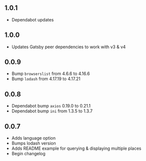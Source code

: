 ## 1.0.1
- Dependabot updates

## 1.0.0
- Updates Gatsby peer dependencies to work with v3 & v4

## 0.0.9

- Bump `browserslist` from 4.6.6 to 4.16.6 
- Bump `lodash` from 4.17.19 to 4.17.21
## 0.0.8

- Dependabot bump `axios` 0.19.0 to 0.21.1
- Dependabot bump `ini` from 1.3.5 to 1.3.7

## 0.0.7

- Adds language option
- Bumps lodash version
- Adds README example for querying & displaying multiple places
- Begin changelog
